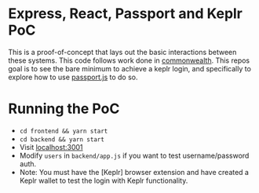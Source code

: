 # Express, React, Passport and Keplr PoC
This is a proof-of-concept that lays out the basic interactions between
these systems. This code follows work done in [commonwealth][1]. This repos
goal is to see the bare minimum to achieve a keplr login, and specifically
to explore how to use [passport.js][2] to do so.

# Running the PoC
- `cd frontend && yarn start`
- `cd backend && yarn start`
- Visit [localhost:3001](localhost:3000)
- Modify `users` in `backend/app.js` if you want to test username/password
  auth.
- Note: You must have the [Keplr] browser extension and have created a Keplr
  wallet to test the login with Keplr functionality.

[1]: https://github.com/hicommonwealth/commonwealth/
[2]: http://www.passportjs.org/
[3]: https://www.keplr.app/
